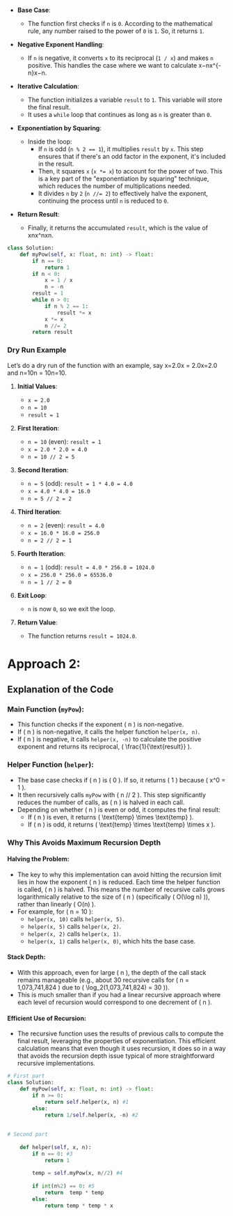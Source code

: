- **Base Case**:
    
    - The function first checks if `n` is `0`. According to the mathematical rule, any number raised to the power of `0` is `1`. So, it returns `1`.
- **Negative Exponent Handling**:
    
    - If `n` is negative, it converts `x` to its reciprocal (`1 / x`) and makes `n` positive. This handles the case where we want to calculate x−nx^{-n}x−n.
- **Iterative Calculation**:
    
    - The function initializes a variable `result` to `1`. This variable will store the final result.
    - It uses a `while` loop that continues as long as `n` is greater than `0`.
- **Exponentiation by Squaring**:
    
    - Inside the loop:
        - If `n` is odd (`n % 2 == 1`), it multiplies `result` by `x`. This step ensures that if there's an odd factor in the exponent, it's included in the result.
        - Then, it squares `x` (`x *= x`) to account for the power of two. This is a key part of the "exponentiation by squaring" technique, which reduces the number of multiplications needed.
        - It divides `n` by `2` (`n //= 2`) to effectively halve the exponent, continuing the process until `n` is reduced to `0`.
- **Return Result**:
    
    - Finally, it returns the accumulated `result`, which is the value of xnx^nxn.


```python
class Solution:
    def myPow(self, x: float, n: int) -> float:
        if n == 0:
            return 1
        if n < 0:
            x = 1 / x
            n = -n
        result = 1
        while n > 0:
            if n % 2 == 1:
                result *= x
            x *= x
            n //= 2
        return result


```

### Dry Run Example

Let’s do a dry run of the function with an example, say x=2.0x = 2.0x=2.0 and n=10n = 10n=10.

1. **Initial Values**:
    
    - `x = 2.0`
    - `n = 10`
    - `result = 1`
2. **First Iteration**:
    
    - `n = 10` (even): `result = 1`
    - `x = 2.0 * 2.0 = 4.0`
    - `n = 10 // 2 = 5`
3. **Second Iteration**:
    
    - `n = 5` (odd): `result = 1 * 4.0 = 4.0`
    - `x = 4.0 * 4.0 = 16.0`
    - `n = 5 // 2 = 2`
4. **Third Iteration**:
    
    - `n = 2` (even): `result = 4.0`
    - `x = 16.0 * 16.0 = 256.0`
    - `n = 2 // 2 = 1`
5. **Fourth Iteration**:
    
    - `n = 1` (odd): `result = 4.0 * 256.0 = 1024.0`
    - `x = 256.0 * 256.0 = 65536.0`
    - `n = 1 // 2 = 0`
6. **Exit Loop**:
    
    - `n` is now `0`, so we exit the loop.
7. **Return Value**:
    
    - The function returns `result = 1024.0`.


# Approach 2:


## Explanation of the Code

### Main Function (`myPow`):

- This function checks if the exponent \( n \) is non-negative.
- If \( n \) is non-negative, it calls the helper function `helper(x, n)`.
- If \( n \) is negative, it calls `helper(x, -n)` to calculate the positive exponent and returns its reciprocal, \( \frac{1}{\text{result}} \).

### Helper Function (`helper`):

- The base case checks if \( n \) is \( 0 \). If so, it returns \( 1 \) because \( x^0 = 1 \).
- It then recursively calls `myPow` with \( n // 2 \). This step significantly reduces the number of calls, as \( n \) is halved in each call.
- Depending on whether \( n \) is even or odd, it computes the final result:
  - If \( n \) is even, it returns \( \text{temp} \times \text{temp} \).
  - If \( n \) is odd, it returns \( \text{temp} \times \text{temp} \times x \).

### Why This Avoids Maximum Recursion Depth

#### Halving the Problem:

- The key to why this implementation can avoid hitting the recursion limit lies in how the exponent \( n \) is reduced. Each time the helper function is called, \( n \) is halved. This means the number of recursive calls grows logarithmically relative to the size of \( n \) (specifically \( O(\log n) \)), rather than linearly \( O(n) \).
- For example, for \( n = 10 \):
  - `helper(x, 10)` calls `helper(x, 5)`.
  - `helper(x, 5)` calls `helper(x, 2)`.
  - `helper(x, 2)` calls `helper(x, 1)`.
  - `helper(x, 1)` calls `helper(x, 0)`, which hits the base case.

#### Stack Depth:

- With this approach, even for large \( n \), the depth of the call stack remains manageable (e.g., about 30 recursive calls for \( n = 1,073,741,824 \) due to \( \log_2(1,073,741,824) = 30 \)).
- This is much smaller than if you had a linear recursive approach where each level of recursion would correspond to one decrement of \( n \).

#### Efficient Use of Recursion:

- The recursive function uses the results of previous calls to compute the final result, leveraging the properties of exponentiation. This efficient calculation means that even though it uses recursion, it does so in a way that avoids the recursion depth issue typical of more straightforward recursive implementations.


```python
# First part
class Solution:
    def myPow(self, x: float, n: int) -> float:
        if n >= 0:
            return self.helper(x, n) #1
        else:
            return 1/self.helper(x, -n) #2
    
    
# Second part
    
    def helper(self, x, n): 
        if n == 0: #3
            return 1
        
        temp = self.myPow(x, n//2) #4
         
        if int(n%2) == 0: #5
            return  temp * temp
        else:
            return temp * temp * x 

```